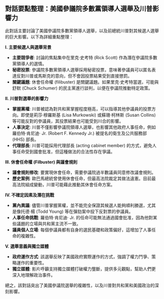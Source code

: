 ## 對話要點整理：美國參議院多數黨領導人選舉及川普影響力

此對話主要討論了美國參議院多數黨領導人選舉，以及前總統川普對其候選人選舉的巨大影響。以下為詳細重點整理：

**I. 主要候選人與選舉背景**

*   **主要競爭者**: 討論的焦點集中在里克·史考特 (Rick Scott) 作為潛在參議院多數黨領導人的選情。
*   **秘密投票**: 參議院多數黨領導人選舉採用秘密投票，意味著參議員可以匿名表達反對川普或馬斯克的意向，但不會因投票結果受到直接懲罰。
*   **關鍵議題**: 休會任命權 (filibuster) 是關鍵議題。如果里克·史考特當選，可能與舒默 (Chuck Schumer) 的民主黨進行談判，以便在參議院推動特定政策。

**II. 川普對選舉的影響力**

*   **掌握黨權**: 川普被認為對共和黨掌握程度極高，可以指導其他參議員的投票方向。即使是莉莎·穆羅斯基 (Lisa Murkowski) 或蘇珊·柯林斯 (Susan Collins) 等可能反對的參議員，其投票結果也可能受到川合的影響。
*   **人事決定**: 川普不僅影響參議院領導人選舉，也影響其他政府人事任命，例如羅伯特·肯尼迪· Jr. (Robert F. Kennedy Jr.) 被提名的衛生及公共服務部 (HHS) 部長。
*   **代理部長**: 川普可能採用代理部長 (acting cabinet member) 的方式，避免人事任命受到國會批准，但這種做法的合法性存在爭議。

**III. 休會任命權 (Filbuster) 與議會規則**

*   **議會規則修改**:  要實現休會任命，需要參議院過半數議員同意修改議會規則。
*   **歷史案例**:  歐巴馬總統曾使用休會任命，但最高法院裁定其做法違憲。目前最高法院組成變動，川普可能藉此推動其休會任命方案。

**IV. 不確定因素及潛在挑戰**

*   **黨內異議**: 儘管川普掌握黨權，並不能完全保證其候選人能夠順利勝選，尤其是像托德·楊 (Todd Young) 等在彈劾案中投下反對票的參議員。
*   **人事任命挑戰**: 羅伯特·肯尼迪· Jr. 的任命可能無法通過國會批准，因為他對某些議題的立場與共和黨主流不一致。
*   **議員個人立場**:  每個參議員都有自身的選民基礎和政策偏好，這增加了人事任命的複雜性。

**V. 選舉意義與獨立媒體**

*   **政府運作方式**: 該選舉反映了美國政府實際運作的方式，強調了權力鬥爭、策略運作的重要性。
*   **獨立媒體**: 影片呼籲支持獨立媒體打破權力壟斷，提供多元觀點，幫助人們更深入地理解政治事件。

總之，該對話突出了美國參議院選舉的複雜性，以及川普對共和黨和美國政治的深刻影響。